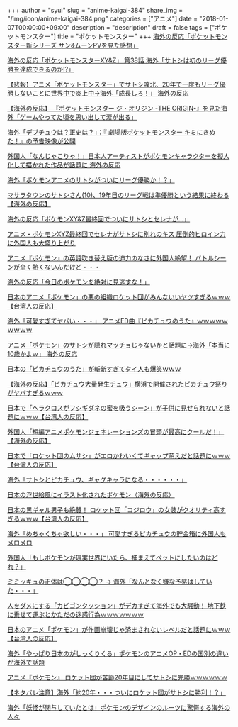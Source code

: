 +++
author = "syui"
slug = "anime-kaigai-384"
share_img = "/img/icon/anime-kaigai-384.png"
categories = ["アニメ"]
date = "2018-01-07T00:00:00+09:00"
description = "description"
draft = false
tags = ["ポケットモンスター"]
title = "ポケットモンスター"
+++
<a href="http://honyakutyuihou.hatenablog.com/entry/2016/10/19/153601" rel="nofollow" target="_blank" title="海外の反応「ポケットモンスター新シリーズ サン&amp;ムーンPVを見た感想」">海外の反応「ポケットモンスター新シリーズ サン&amp;ムーンPVを見た感想」</a>

<a href="http://honyakutyuihou.hatenablog.com/entry/anime/pokemon38" rel="nofollow" target="_blank" title="海外の反応「ポケットモンスターXY&Z」 第38話 海外「サトシは初のリーグ優勝を達成できるのか!?」">海外の反応「ポケットモンスターXY&Z」 第38話 海外「サトシは初のリーグ優勝を達成できるのか!?」</a>

<a href="http://kaigai-matome.net/archives/35569507.html" rel="nofollow" target="_blank" title="【悲報】アニメ「ポケットモンスター」でサトシ敗北、20年で一度もリーグ優勝しないことに世界中で炎上中→海外「成長しろ！」 海外の反応">【悲報】アニメ「ポケットモンスター」でサトシ敗北、20年で一度もリーグ優勝しないことに世界中で炎上中→海外「成長しろ！」 海外の反応</a>

<a href="http://rollingworld.blog.fc2.com/blog-entry-361.html" rel="nofollow" target="_blank" title="【海外の反応】 『ポケットモンスター ジ・オリジン -THE ORIGIN-』を見た海外「ゲームやってた頃を思い出して涙が出る」">【海外の反応】 『ポケットモンスター ジ・オリジン -THE ORIGIN-』を見た海外「ゲームやってた頃を思い出して涙が出る」</a>

<a href="http://world-action.net/archives/60840" rel="nofollow" target="_blank" title="海外「デブチュウは？正史は？」：『 劇場版ポケットモンスター キミにきめた！』の予告映像が公開">海外「デブチュウは？正史は？」：『 劇場版ポケットモンスター キミにきめた！』の予告映像が公開</a>

<a href="http://kaigai-matome.net/archives/35578042.html" rel="nofollow" target="_blank" title="外国人「なんじゃこりゃ！」日本人アーティストがポケモンキャラクターを擬人化して描かれた作品が話題に 海外の反応">外国人「なんじゃこりゃ！」日本人アーティストがポケモンキャラクターを擬人化して描かれた作品が話題に 海外の反応</a>


<a href="http://world-action.net/archives/46617" rel="nofollow" target="_blank" title="海外「ポケモンアニメのサトシがついにリーグ優勝か！？」">海外「ポケモンアニメのサトシがついにリーグ優勝か！？」</a>


<a href="http://www.all-nationz.com/archives/1060309853.html" rel="nofollow" target="_blank" title="マサラタウンのサトシさん(10)、19年目のリーグ戦は準優勝という結果に終わる【海外の反応】">マサラタウンのサトシさん(10)、19年目のリーグ戦は準優勝という結果に終わる【海外の反応】</a>


<a href="http://honyakutyuihou.hatenablog.com/entry/2016/10/28/090217" rel="nofollow" target="_blank" title=" 海外の反応「ポケモンXY&amp;Z最終回でついにサトシとセレナが...」"> 海外の反応「ポケモンXY&amp;Z最終回でついにサトシとセレナが...」</a>


<a href="http://www.all-nationz.com/archives/1062034559.html" rel="nofollow" target="_blank" title="アニメ・ポケモンXYZ最終回でセレナがサトシに別れのキス 圧倒的ヒロイン力に外国人も大盛り上がり">アニメ・ポケモンXYZ最終回でセレナがサトシに別れのキス 圧倒的ヒロイン力に外国人も大盛り上がり</a>


<a href="http://yurukuyaru.com/archives/64927245.html" rel="nofollow" target="_blank" title="アニメ『ポケモン』の英語吹き替え版の迫力のなさに外国人絶望！ バトルシーンが全く熱くないんだけど・・・">アニメ『ポケモン』の英語吹き替え版の迫力のなさに外国人絶望！ バトルシーンが全く熱くないんだけど・・・</a>


<a href="http://honyakutyuihou.hatenablog.com/entry/anime/2016/08/18/02" rel="nofollow" target="_blank" title="海外の反応「今日のポケモンを絶対に見逃すな！」">海外の反応「今日のポケモンを絶対に見逃すな！」</a>


<a href="http://kaola.jp/2016/08/23/431237/" rel="nofollow" target="_blank" title="日本のアニメ「ポケモン」の悪の組織ロケット団がみんないいヤツすぎるｗｗｗ【台湾人の反応】">日本のアニメ「ポケモン」の悪の組織ロケット団がみんないいヤツすぎるｗｗｗ【台湾人の反応】</a>


<a href="http://world-action.net/archives/46249" rel="nofollow" target="_blank" title="海外「可愛すぎてヤバい・・・」 アニメED曲『ピカチュウのうた』ｗｗｗｗｗｗｗｗｗ">海外「可愛すぎてヤバい・・・」 アニメED曲『ピカチュウのうた』ｗｗｗｗｗｗｗｗｗ</a>


<a href="http://kaigai-matome.net/archives/35570076.html" rel="nofollow" target="_blank" title="アニメ「ポケモン」のサトシが隠れマッチョじゃないかと話題に→海外「本当に10歳かよｗ」 海外の反応">アニメ「ポケモン」のサトシが隠れマッチョじゃないかと話題に→海外「本当に10歳かよｗ」 海外の反応</a>


<a href="http://thailog.net/2016/09/02/343018/" rel="nofollow" target="_blank" title="日本の「ピカチュウのうた」が斬新すぎてタイ人も爆笑ｗｗｗ">日本の「ピカチュウのうた」が斬新すぎてタイ人も爆笑ｗｗｗ</a>


<a href="http://wanderlustwire.com/2016/09/03/%E3%80%90%E6%B5%B7%E5%A4%96%E3%81%AE%E5%8F%8D%E5%BF%9C%E3%80%91%E3%80%8C%E3%83%94%E3%82%AB%E3%83%81%E3%83%A5%E3%82%A6%E5%A4%A7%E9%87%8F%E7%99%BA%E7%94%9F%E3%83%81%E3%83%A5%E3%82%A6%E3%80%8D%E6%A8%AA/" rel="nofollow" target="_blank" title="【海外の反応】「ピカチュウ大量発生チュウ」横浜で開催されたピカチュウ祭りがヤバすぎるｗｗｗ">【海外の反応】「ピカチュウ大量発生チュウ」横浜で開催されたピカチュウ祭りがヤバすぎるｗｗｗ</a>


<a href="http://kaola.jp/2016/09/18/432471/" rel="nofollow" target="_blank" title="日本で「ヘラクロスがフシギダネの蜜を吸うシーン」が子供に見せられないと話題にｗｗｗ【台湾人の反応】">日本で「ヘラクロスがフシギダネの蜜を吸うシーン」が子供に見せられないと話題にｗｗｗ【台湾人の反応】</a>


<a href="http://frontpage.blog.jp/archives/1061207552.html" rel="nofollow" target="_blank" title="外国人「短編アニメポケモンジェネレーションズの冒頭が最高にクールだ！」【海外の反応】">外国人「短編アニメポケモンジェネレーションズの冒頭が最高にクールだ！」【海外の反応】</a>


<a href="http://kaola.jp/2016/09/25/433023/" rel="nofollow" target="_blank" title="日本で「ロケット団のムサシ」がエロかわいくてギャップ萌えだと話題にｗｗｗ【台湾人の反応】">日本で「ロケット団のムサシ」がエロかわいくてギャップ萌えだと話題にｗｗｗ【台湾人の反応】</a>


<a href="http://world-action.net/archives/49955" rel="nofollow" target="_blank" title="海外「サトシとピカチュウ、ギャグキャラになる・・・・・・」">海外「サトシとピカチュウ、ギャグキャラになる・・・・・・」</a>


<a href="http://blog.livedoor.jp/kaigainoomaera/archives/48780374.html" rel="nofollow" target="_blank" title="日本の浮世絵風にイラスト化されたポケモン（海外の反応）">日本の浮世絵風にイラスト化されたポケモン（海外の反応）</a>


<a href="http://kaola.jp/2016/11/14/434406/" rel="nofollow" target="_blank" title="日本の黒ギャル男子も絶賛！ ロケット団「コジロウ」の女装がクオリティ高すぎるｗｗｗ【台湾人の反応】">日本の黒ギャル男子も絶賛！ ロケット団「コジロウ」の女装がクオリティ高すぎるｗｗｗ【台湾人の反応】</a>


<a href="http://world-action.net/archives/53670" rel="nofollow" target="_blank" title="海外「めちゃくちゃ欲しい・・・」 可愛すぎるピカチュウの貯金箱に外国人もメロメロ">海外「めちゃくちゃ欲しい・・・」 可愛すぎるピカチュウの貯金箱に外国人もメロメロ</a>


<a href="http://www.all-nationz.com/archives/1062752139.html" rel="nofollow" target="_blank" title="外国人「もしポケモンが現実世界にいたら、捕まえてペットにしたいのはどれ？」">外国人「もしポケモンが現実世界にいたら、捕まえてペットにしたいのはどれ？」</a>


<a href="http://world-action.net/archives/54256" rel="nofollow" target="_blank" title="ミミッキュの正体は◯◯◯◯？ → 海外「なんとなく嫌な予感はしていた・・・」">ミミッキュの正体は◯◯◯◯？ → 海外「なんとなく嫌な予感はしていた・・・」</a>


<a href="http://yurukuyaru.com/archives/67993040.html" rel="nofollow" target="_blank" title="人をダメにする「カビゴンクッション」がデカすぎて海外でも大騒動！ 地下鉄に乗せて運ぶとかただの迷惑行為ｗｗｗｗｗｗｗ">人をダメにする「カビゴンクッション」がデカすぎて海外でも大騒動！ 地下鉄に乗せて運ぶとかただの迷惑行為ｗｗｗｗｗｗｗ</a>


<a href="http://kaola.jp/2016/12/18/437762/" rel="nofollow" target="_blank" title="日本のアニメ「ポケモン」が作画崩壊じゃ済まされないレベルだと話題にｗｗｗ【台湾人の反応】">日本のアニメ「ポケモン」が作画崩壊じゃ済まされないレベルだと話題にｗｗｗ【台湾人の反応】</a>


<a href="http://www.kattobi-japan.com/archives/9611530.html" rel="nofollow" target="_blank" title="海外「やっぱり日本のがしっくりくる」ポケモンのアニメOP・EDの国別の違いが海外で話題">海外「やっぱり日本のがしっくりくる」ポケモンのアニメOP・EDの国別の違いが海外で話題</a>


<a href="http://yurukuyaru.com/archives/68976859.html" rel="nofollow" target="_blank" title="アニメ『ポケモン』 ロケット団が苦節20年目にしてサトシに完勝ｗｗｗｗｗｗ">アニメ『ポケモン』 ロケット団が苦節20年目にしてサトシに完勝ｗｗｗｗｗｗ</a>


<a href="http://world-action.net/archives/58383" rel="nofollow" target="_blank" title="【ネタバレ注意】海外「約20年・・・ついにロケット団がサトシに勝利！？」">【ネタバレ注意】海外「約20年・・・ついにロケット団がサトシに勝利！？」</a>


<a href="http://www.kattobi-japan.com/archives/12571645.html" rel="nofollow" target="_blank" title="海外「妖怪が関与していたとは」ポケモンのデザインのルーツに驚愕する海外の人々">海外「妖怪が関与していたとは」ポケモンのデザインのルーツに驚愕する海外の人々</a>

